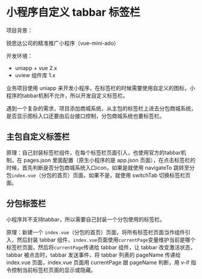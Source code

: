 # 小程序自定义 tabbar 标签栏

项目背景：

锐思达公司的精准推广小程序（vue-mini-ado）

开发环境：

- uniapp + vue 2.x
- uview 组件库 1.x

业务项目使用 uniapp 来开发小程序，在标签栏的时候需要使用自定义的图标，小程序的tabbar机制不允许，所以开发自定义标签栏。

遇到一个复杂的需求，项目添加商城系统，从主包的标签栏上进去分包商城系统，是否显示图标入口还要由后台接口控制，分包商城系统也要标签栏。

## 主包自定义标签栏

原理：自己封装标签栏组件，在每个标签栏页面引入，也使用官方的tabbar机制，在 pages.json 里面配置（原生小程序的是 app.json 页面），在点击标签栏的时候，首先判断是否分包商城系统入口icon，如果是就使用 navigateTo 跳转至分包`index.vue`（分包的首页）页面，如果不是，就使用 switchTab 切换标签栏页面。

## 分包标签栏

小程序并不支持tabbar，所以需要自己封装一个分包使用的标签栏。

原理：新建一个 `index.vue`（分包的首页）页面，将所有标签栏页面当作组件引入，然后封装 tabbar 组件，`index.vue`页面使用`currentPage`变量维护当前是哪个标签栏页面，然后将`currentPage`传递给 tabbar 组件，让 tabbar 改变激活状态，tabbar 被点击时，tabbar 发送事件，将 tabbar 列表的 pageName 传递给 index.vue 页面，index.vue 页面用 currentPage 跟 pageName 判断，用 v-if 指令控制当前标签栏页面的显示或隐藏。 











